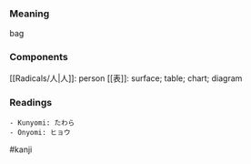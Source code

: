 ### Meaning

bag

### Components

[[Radicals/人|人]]: person [[表]]: surface; table; chart; diagram

### Readings

```
- Kunyomi: たわら
- Onyomi: ヒョウ
```

#kanji